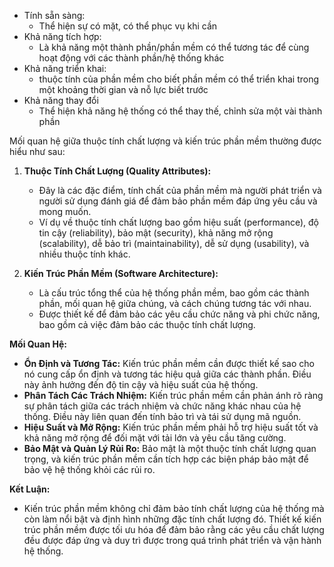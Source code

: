 
- Tính sẵn sàng: 
	- Thể hiện sự có mặt, có thể phục vụ khi cần
- Khả năng tích hợp: 
	- Là khả năng một thành phần/phần mềm có thể tương tác để cùng hoạt động với các thành phần/hệ thống khác
- Khả năng triển khai: 
	- thuộc tính của phần mềm cho biết phần mềm có thể triển khai trong một khoảng thời gian và nỗ lực biết trước
- Khả năng thay đổi
	- Thể hiện khả năng hệ thống có thể thay thế, chỉnh sửa một vài thành phần


Mối quan hệ giữa thuộc tính chất lượng và kiến trúc phần mềm thường được hiểu như sau:

1. **Thuộc Tính Chất Lượng (Quality Attributes):**
    
    - Đây là các đặc điểm, tính chất của phần mềm mà người phát triển và người sử dụng đánh giá để đảm bảo phần mềm đáp ứng yêu cầu và mong muốn.
    - Ví dụ về thuộc tính chất lượng bao gồm hiệu suất (performance), độ tin cậy (reliability), bảo mật (security), khả năng mở rộng (scalability), dễ bảo trì (maintainability), dễ sử dụng (usability), và nhiều thuộc tính khác.
2. **Kiến Trúc Phần Mềm (Software Architecture):**
    
    - Là cấu trúc tổng thể của hệ thống phần mềm, bao gồm các thành phần, mối quan hệ giữa chúng, và cách chúng tương tác với nhau.
    - Được thiết kế để đảm bảo các yêu cầu chức năng và phi chức năng, bao gồm cả việc đảm bảo các thuộc tính chất lượng.

**Mối Quan Hệ:**

- **Ổn Định và Tương Tác:** Kiến trúc phần mềm cần được thiết kế sao cho nó cung cấp ổn định và tương tác hiệu quả giữa các thành phần. Điều này ảnh hưởng đến độ tin cậy và hiệu suất của hệ thống.
- **Phân Tách Các Trách Nhiệm:** Kiến trúc phần mềm cần phản ánh rõ ràng sự phân tách giữa các trách nhiệm và chức năng khác nhau của hệ thống. Điều này liên quan đến tính bảo trì và tái sử dụng mã nguồn.
- **Hiệu Suất và Mở Rộng:** Kiến trúc phần mềm phải hỗ trợ hiệu suất tốt và khả năng mở rộng để đối mặt với tải lớn và yêu cầu tăng cường.
- **Bảo Mật và Quản Lý Rủi Ro:** Bảo mật là một thuộc tính chất lượng quan trọng, và kiến trúc phần mềm cần tích hợp các biện pháp bảo mật để bảo vệ hệ thống khỏi các rủi ro.

**Kết Luận:**

- Kiến trúc phần mềm không chỉ đảm bảo tính chất lượng của hệ thống mà còn làm nổi bật và định hình những đặc tính chất lượng đó. Thiết kế kiến trúc phần mềm được tối ưu hóa để đảm bảo rằng các yêu cầu chất lượng đều được đáp ứng và duy trì được trong quá trình phát triển và vận hành hệ thống.